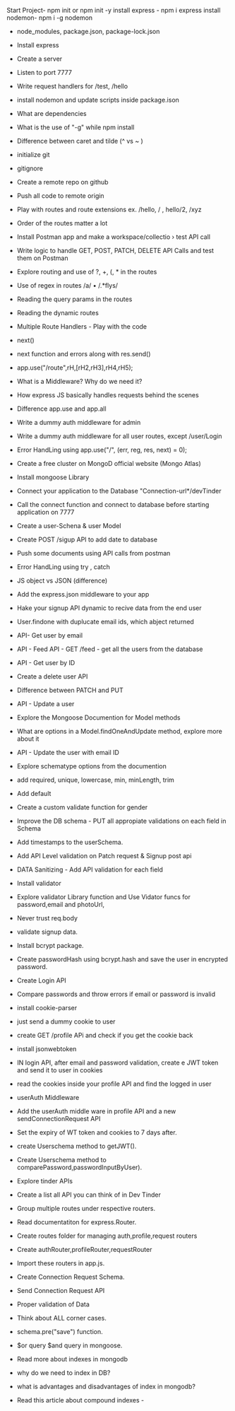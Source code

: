 Start Project- npm init or npm init -y
install express - npm i express
install nodemon- npm i -g nodemon

- node_modules, package.json, package-lock.json
- Install express
- Create a server
- Listen to port 7777
- Write request handlers for /test, /hello
- install nodemon and update scripts inside package.ison
- What are dependencies
- What is the use of "-g" while npm install

- Difference between caret and tilde (^ vs ~ )
- initialize git
- gitignore
- Create a remote repo on github
- Push all code to remote origin
- Play with routes and route extensions ex. /hello, / , hello/2, /xyz
- Order of the routes matter a lot
- Install Postman app and make a workspace/collectio › test API call
- Write logic to handle GET, POST, PATCH, DELETE API Calls and test them on Postman
- Explore routing and use of ?, +, (, \* in the routes
- Use of regex in routes /a/ • /.\*flys/
- Reading the query params in the routes
- Reading the dynamic routes

- Multiple Route Handlers - Play with the code
- next()
- next function and errors along with res.send()
- app.use("/route",rH,[rH2,rH3],rH4,rH5);
- What is a Middleware? Why do we need it?
- How express JS basically handles requests behind the scenes
- Difference app.use and app.all
- Write a dummy auth middleware for admin
- Write a dummy auth middleware for all user routes, except /user/Login
- Error HandLing using app.use("/", (err, reg, res, next) = 0);

- Create a free cluster on MongoD official website (Mongo Atlas)
- Install mongoose Library
- Connect your application to the Database "Connection-url\*/devTinder
- Call the connect function and connect to database before starting application on 7777
- Create a user-Schena & user Model
- Create POST /sigup API to add date to database
- Push some documents using API calls from postman
- Error HandLing using try , catch
- JS object vs JSON (difference)
- Add the express.json middleware to your app
- Hake your signup API dynamic to recive data from the end user
- User.findone with duplucate email ids, which abject returned
- API- Get user by email
- API - Feed API - GET /feed - get all the users from the database
- API - Get user by ID
- Create a delete user API
- Difference between PATCH and PUT
- API - Update a user
- Explore the Mongoose Documention for Model methods
- What are options in a Model.findOneAndUpdate method, explore more about it
- API - Update the user with email ID

- Explore schematype options from the documention
- add required, unique, lowercase, min, minLength, trim
- Add default
- Create a custom validate function for gender
- Improve the DB schema - PUT all appropiate validations on each field in Schema
- Add timestamps to the userSchema.
- Add API Level validation on Patch request & Signup post api
- DATA Sanitizing - Add API validation for each field
- Install validator
- Explore validator Library function and Use Vidator funcs for password,email and photoUrl,
- Never trust req.body

- validate signup data.
- Install bcrypt package.
- Create passwordHash using bcrypt.hash and save the user in encrypted password.

- Create Login API
- Compare passwords and throw errors if email or password is invalid
- install cookie-parser
- just send a dummy cookie to user
- create GET /profile APi and check if you get the cookie back
- install jsonwebtoken
- IN login API, after email and password validation, create e JWT token and send it to user in cookies
- read the cookies inside your profile API and find the logged in user
- userAuth Middleware
- Add the userAuth middle ware in profile API and a new sendConnectionRequest API
- Set the expiry of WT token and cookies to 7 days after.
- create Userschema method to getJWT().
- Create Userschema method to comparePassword,passwordInputByUser).

- Explore tinder APIs
- Create a list all API you can think of in Dev Tinder
- Group multiple routes under respective routers.
- Read documentatiton for express.Router.
- Create routes folder for managing auth,profile,request routers
- Create authRouter,profileRouter,requestRouter
- Import these routers in app.js.

- Create Connection Request Schema.
- Send Connection Request API
- Proper validation of Data
- Think about ALL corner cases.
- schema.pre("save") function.
- $or query $and query in mongoose.
- Read more about indexes in mongodb
- why do we need to index in DB?
- what is advantages and disadvantages of index in mongodb?
- Read this article about compound indexes -
